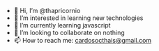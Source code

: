 - 👋 Hi, I’m @thapricornio
- 👀 I’m interested in learning new technologies
- 🌱 I’m currently learning javascript
- 💞️ I’m looking to collaborate on nothing
- 📫 How to reach me: cardosocthais@gmail.com

<!---
thapricornio/thapricornio is a ✨ special ✨ repository because its `README.md` (this file) appears on your GitHub profile.
You can click the Preview link to take a look at your changes.
--->
